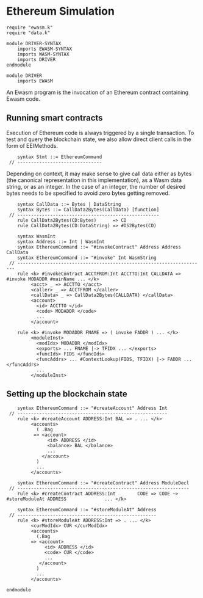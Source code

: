 Ethereum Simulation
===================

```k
require "ewasm.k"
require "data.k"

module DRIVER-SYNTAX
    imports EWASM-SYNTAX
    imports WASM-SYNTAX
    imports DRIVER
endmodule

module DRIVER
    imports EWASM
```

An Ewasm program is the invocation of an Ethereum contract containing Ewasm code.

Running smart contracts
-----------------------

Execution of Ethereum code is always triggered by a single transaction.
To test and query the blockchain state, we also allow direct client calls in the form of EEIMethods.

```k
    syntax Stmt ::= EthereumCommand
 // -------------------------------
```

Depending on context, it may make sense to give call data either as bytes (the canonical representation in this implementation), as a Wasm data string, or as an integer.
In the case of an integer, the number of desired bytes needs to be specified to avoid zero bytes getting removed.

```k
    syntax CallData ::= Bytes | DataString
    syntax Bytes ::= CallData2Bytes(CallData) [function]
 // ----------------------------------------------------
    rule CallData2Bytes(CD:Bytes)      => CD
    rule CallData2Bytes(CD:DataString) => #DS2Bytes(CD)
```

```k
    syntax WasmInt
    syntax Address ::= Int | WasmInt
    syntax EthereumCommand ::= "#invokeContract" Address Address CallData
    syntax EthereumCommand ::= "#invoke" Int WasmString
 // ---------------------------------------------------------------------
    rule <k> #invokeContract ACCTFROM:Int ACCTTO:Int CALLDATA => #invoke MODADDR #mainName ... </k>
         <acct> _ => ACCTTO </acct>
         <caller> _ => ACCTFROM </caller>
         <callData> _ => CallData2Bytes(CALLDATA) </callData>
         <account>
           <id> ACCTTO </id>
           <code> MODADDR </code>
           ...
         </account>

    rule <k> #invoke MODADDR FNAME => ( invoke FADDR ) ... </k>
         <moduleInst>
           <modIdx> MODADDR </modIdx>
           <exports> ... FNAME |-> TFIDX ... </exports>
           <funcIds> FIDS </funcIds>
           <funcAddrs> ... #ContextLookup(FIDS, TFIDX) |-> FADDR ... </funcAddrs>
           ...
         </moduleInst>
```

Setting up the blockchain state
-------------------------------

```k
    syntax EthereumCommand ::= "#createAccount" Address Int
 // -------------------------------------------------------
    rule <k> #createAccount ADDRESS:Int BAL => . ... </k>
         <accounts>
           ( .Bag
          => <account>
               <id> ADDRESS </id>
               <balance> BAL </balance>
               ...
             </account>
           )
           ...
         </accounts>

    syntax EthereumCommand ::= "#createContract" Address ModuleDecl
 // ---------------------------------------------------------------
    rule <k> #createContract ADDRESS:Int        CODE => CODE ~> #storeModuleAt ADDRESS              ... </k>

    syntax EthereumCommand ::= "#storeModuleAt" Address
 // ---------------------------------------------------
    rule <k> #storeModuleAt ADDRESS:Int => . ... </k>
         <curModIdx> CUR </curModIdx>
         <accounts>
           (.Bag
         => <account>
              <id> ADDRESS </id>
              <code> CUR </code>
              ...
            </account>
           )
           ...
         </accounts>
```

```k
endmodule
```

